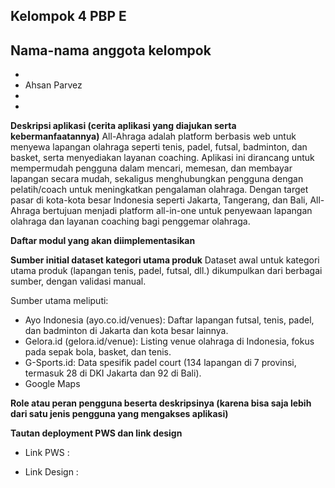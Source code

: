 ## Kelompok 4 PBP E

**Nama-nama anggota kelompok**
- 
- 
- Ahsan Parvez
- 
- 

**Deskripsi aplikasi (cerita aplikasi yang diajukan serta kebermanfaatannya)**
All-Ahraga adalah platform berbasis web untuk menyewa lapangan olahraga seperti tenis, padel, futsal, badminton, dan basket, serta menyediakan layanan coaching. Aplikasi ini dirancang untuk mempermudah pengguna dalam mencari, memesan, dan membayar lapangan secara mudah, sekaligus menghubungkan pengguna dengan pelatih/coach untuk meningkatkan pengalaman olahraga. Dengan target pasar di kota-kota besar Indonesia seperti Jakarta, Tangerang, dan Bali, All-Ahraga bertujuan menjadi platform all-in-one untuk penyewaan lapangan olahraga dan layanan coaching bagi penggemar olahraga.


**Daftar modul yang akan diimplementasikan**


**Sumber initial dataset kategori utama produk**
Dataset awal untuk kategori utama produk (lapangan tenis, padel, futsal, dll.) dikumpulkan dari berbagai sumber, dengan validasi manual. 


Sumber utama meliputi:
- Ayo Indonesia (ayo.co.id/venues): Daftar lapangan futsal, tenis, padel, dan badminton di Jakarta dan kota besar lainnya.
- Gelora.id (gelora.id/venue): Listing venue olahraga di Indonesia, fokus pada sepak bola, basket, dan tenis.
- G-Sports.id: Data spesifik padel court (134 lapangan di 7 provinsi, termasuk 28 di DKI Jakarta dan 92 di Bali).
- Google Maps


**Role atau peran pengguna beserta deskripsinya (karena bisa saja lebih dari satu jenis pengguna yang mengakses aplikasi)**


**Tautan deployment PWS dan link design**
- Link PWS :

- Link Design :
